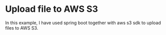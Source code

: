 # Upload file to AWS S3

In this example, I have used spring boot together with aws s3 sdk to upload files to AWS S3.


